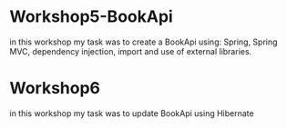 # Workshop5-BookApi
in this workshop my task was to create a BookApi using:
Spring,
Spring MVC,
dependency injection,
import and use of external libraries.

# Workshop6
in this workshop my task was to update BookApi using Hibernate
